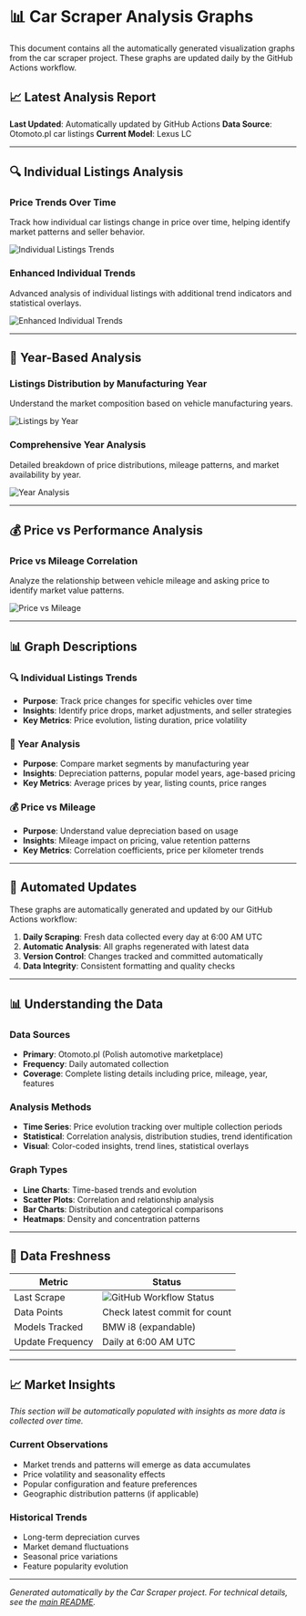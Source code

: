 # 📊 Car Scraper Analysis Graphs

This document contains all the automatically generated visualization graphs from the car scraper project. These graphs are updated daily by the GitHub Actions workflow.

## 📈 Latest Analysis Report

**Last Updated**: Automatically updated by GitHub Actions
**Data Source**: Otomoto.pl car listings
**Current Model**: Lexus LC

---

## 🔍 Individual Listings Analysis

### Price Trends Over Time
Track how individual car listings change in price over time, helping identify market patterns and seller behavior.

![Individual Listings Trends](data/plots/individual_listings_trends_bmw-i8.png)

### Enhanced Individual Trends
Advanced analysis of individual listings with additional trend indicators and statistical overlays.

![Enhanced Individual Trends](data/plots/enhanced_individual_trends_bmw-i8.png)

---

## 📅 Year-Based Analysis

### Listings Distribution by Manufacturing Year
Understand the market composition based on vehicle manufacturing years.

![Listings by Year](data/plots/listings_by_year_bmw-i8.png)

### Comprehensive Year Analysis
Detailed breakdown of price distributions, mileage patterns, and market availability by year.

![Year Analysis](data/plots/year_analysis_bmw-i8.png)

---

## 💰 Price vs Performance Analysis

### Price vs Mileage Correlation
Analyze the relationship between vehicle mileage and asking price to identify market value patterns.

![Price vs Mileage](data/plots/price_vs_mileage_bmw-i8.png)

---

## 📊 Graph Descriptions

### 🔍 Individual Listings Trends
- **Purpose**: Track price changes for specific vehicles over time
- **Insights**: Identify price drops, market adjustments, and seller strategies
- **Key Metrics**: Price evolution, listing duration, price volatility

### 📅 Year Analysis
- **Purpose**: Compare market segments by manufacturing year
- **Insights**: Depreciation patterns, popular model years, age-based pricing
- **Key Metrics**: Average prices by year, listing counts, price ranges

### 💰 Price vs Mileage
- **Purpose**: Understand value depreciation based on usage
- **Insights**: Mileage impact on pricing, value retention patterns
- **Key Metrics**: Correlation coefficients, price per kilometer trends

---

## 🤖 Automated Updates

These graphs are automatically generated and updated by our GitHub Actions workflow:

1. **Daily Scraping**: Fresh data collected every day at 6:00 AM UTC
2. **Automatic Analysis**: All graphs regenerated with latest data
3. **Version Control**: Changes tracked and committed automatically
4. **Data Integrity**: Consistent formatting and quality checks

---

## 📊 Understanding the Data

### Data Sources
- **Primary**: Otomoto.pl (Polish automotive marketplace)
- **Frequency**: Daily automated collection
- **Coverage**: Complete listing details including price, mileage, year, features

### Analysis Methods
- **Time Series**: Price evolution tracking over multiple collection periods
- **Statistical**: Correlation analysis, distribution studies, trend identification
- **Visual**: Color-coded insights, trend lines, statistical overlays

### Graph Types
- **Line Charts**: Time-based trends and evolution
- **Scatter Plots**: Correlation and relationship analysis
- **Bar Charts**: Distribution and categorical comparisons
- **Heatmaps**: Density and concentration patterns

---

## 🔄 Data Freshness

| Metric | Status |
|--------|--------|
| Last Scrape | ![GitHub Workflow Status](https://github.com/yourusername/car-scraper/workflows/Daily%20Car%20Scraper/badge.svg) |
| Data Points | Check latest commit for count |
| Models Tracked | BMW i8 (expandable) |
| Update Frequency | Daily at 6:00 AM UTC |

---

## 📈 Market Insights

*This section will be automatically populated with insights as more data is collected over time.*

### Current Observations
- Market trends and patterns will emerge as data accumulates
- Price volatility and seasonality effects
- Popular configuration and feature preferences
- Geographic distribution patterns (if applicable)

### Historical Trends
- Long-term depreciation curves
- Market demand fluctuations
- Seasonal price variations
- Feature popularity evolution

---

*Generated automatically by the Car Scraper project. For technical details, see the [main README](README.md).*
